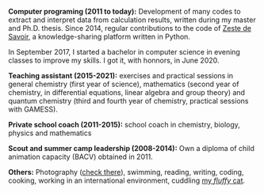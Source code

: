 **Computer programing (2011 to today):**
Development of many codes to extract and interpret data from calculation results, written during my master and Ph.D. thesis. 
Since 2014, regular contributions to the code of [Zeste de Savoir](https://zestedesavoir.com/), a knowledge-sharing platform written in Python.

In September 2017, I started a bachelor in computer science in evening classes to improve my skills. I got it, with honnors, in June 2020.


**Teaching assistant (2015-2021):**
exercises and practical sessions in general chemistry (first year of science), mathematics (second year of chemistry, in differential equations, linear algebra and group theory) and quantum chemistry (third and fourth year of chemistry, practical sessions with GAMESS).

**Private school coach (2011-2015):**
school coach in chemistry, biology, physics and mathematics

**Scout and summer camp leadership (2008-2014):**
Own a diploma of child animation capacity (BACV) obtained in 2011.

**Others:**
Photography ([check there](https://pics.pierrebeaujean.net)), swimming, reading, writing, coding, cooking, working in an international environment, cuddling [my *fluffy* cat](https://twitter.com/PotichatBatida).
